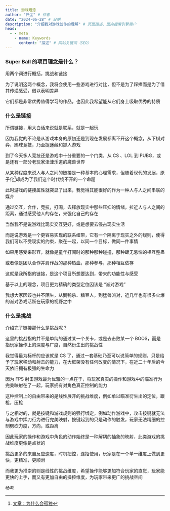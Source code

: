 ```yaml
---
title: 游戏理念
author: "仟尘" # 作者
date: "2024-06-28" # 日期
description: "介绍我对游戏创作的理解" # 页面描述、面向搜索引擎用户
head:
  - - meta
    - name: Keywords
      content: "描述" # 网站关键词（SEO）
---
```


### Super Ball 的项目理念是什么？

用两个词进行概括，挑战和链接

为了说明这两个概念，我将会使用一些游戏进行对比，但不是为了踩捧而是为了借其传递感受，借以表明差异

它们都是非常优秀值得学习的作品，也因此我希望能从它们身上吸取优秀的特质

### 什么是链接

所谓链接，用大白话来说就是联系，就是一起玩

因为我觉的不论是从游戏本身的原初还是到现在发展都离不开这个概念，从下棋对弈，踢球竞技，乃至捉迷藏和抓人游戏

到了今天多人竞技还是游戏中十分重要的一个门类，从 CS 、LOL 到 PUBG，或是还有一部分老玩家津津乐道的魔兽世界

从某种程度来说人与人之间的链接是一种基本的心理需求，但随着现代的发展，原子化[^1]却成为了我们这个时代绕不开的一个命题

此时游戏的链接属性就突显了出来，我觉得其能很好的作为一种人与人之间串联的媒介

通过交互，合作，竞技，打闹，去释放现实中那些压抑的情绪，拉近人与人之间的距离，通过感受他人的存在，来强化自己的存在

当然我不是说游戏比现实交互更好，或是想要去侵占现实生活

而是说游戏是一个更容易实现的联系纽带，它有一个隔离于现实之外的规则，使得我们可以不受现实的约束，聚在一起，以同一个目标，做同一件事情

如果用感受来形容，就像是童年打闹时的那种那种碰撞，那种肆无忌惮的相互整蛊

或者像是团队合作并肩作战的那种热血，那种参与，那种相互依存

这就是我所指的链接，是这个项目所想要达到，带来的功能性与感受

基于以上的理念，项目更为精确的类型定位因该是 “派对游戏”

我想大家因该也并不陌生，从鹅鸭杀、糖豆人，到猛兽派对，近几年也有很多火爆的派对游戏活跃在玩家的视野之中

### 什么是挑战

介绍完了链接那什么是挑战呢？

这里的挑战指的并不是单纯的通过某一个关卡，或是去击败某一个 BOOS，而是指玩家操作上的深度与广度，自然衍生出的挑战性

我觉得最为标杆的应该就是 CS 了，通过一套基础乃至可以说简单的规则，只是给予了玩家移动和射击的能力，在大框架没有任何改变的情况下，在近二十年后的今天依旧拥有极强的生命力

因为 FPS 射击游戏最为优雅的一点在于，将玩家真实的操作和游戏中的瞄准行为完美映射在了一起，玩家拥有对角色真正控制的能力

这种控制上的自由带来的是线性展开的挑战维度，例如单以瞄准衍生出的定位，跟枪，压枪

与之相对的，就是按键和游戏规则的强行绑定，例如动作游戏中，攻击按键就无法与游戏中挥刀行为进行完美映射，按键起到的只是动作的触发，玩家无法精细的控制劈砍力度，方向，或距离

因此玩家的操作和游戏中角色的动作始终是一种解耦的抽象的映射，此类游戏的挑战维度更像是点状的

挑战更多的来自反应速度，时机把控，连招使用，玩家是在一个单一维度上做到更快，更精准，更顺滑

而我更为推崇的则是线性的挑战维度，希望操作能够更加符合玩家的直觉，玩家能更快的上手，而又有更加自由的操控维度，为玩家带来更广的挑战空间

参考
[^1]: [文章：为什么会孤独](/zh/post/article/lonely) 